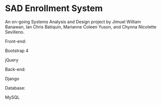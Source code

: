 # SAD Enrollment System
An on-going Systems Analysis and Design project by Jimuel William Banawan, Ian Chris Batiquin, Marianne Coleen Yuson, and Chynna Nicolette Sevilleno.

Front-end:

Bootstrap 4

jQuery

Back-end:

Django

Database:

MySQL
